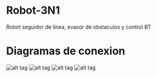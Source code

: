 # Robot-3N1
Robot seguidor de linea, evasor de obstaculos y control BT
# Diagramas de conexion
![alt tag](https://github.com/TalosElectronics1/Robot-3N1/blob/master/Diagramas/Diagrama_Puente_H_2018_bb.png)
![alt tag](https://github.com/TalosElectronics1/Robot-3N1/blob/master/Diagramas/BT_Robot_3N1_bb.png)
![alt tag](https://github.com/TalosElectronics1/Robot-3N1/blob/master/Diagramas/Ultrasonico_Robot_3N1_bb.png)
![alt tag](https://github.com/TalosElectronics1/Robot-3N1/blob/master/Diagramas/Conexion%20sensores%20seguidor%20de%20linea_bb.png)

